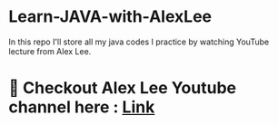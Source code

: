 # Learn-JAVA-with-AlexLee
In this repo I'll store all my java codes I practice by watching YouTube lecture from Alex Lee.


# 🌸 Checkout Alex Lee Youtube channel here : [Link](https://www.youtube.com/channel/UC_fFL5jgoCOrwAVoM_fBYwA)
